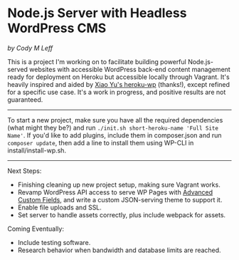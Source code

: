 Node.js Server with Headless WordPress CMS
==========================================
*by Cody M Leff*

This is a project I'm working on to facilitate building powerful Node.js-served websites with accessible WordPress back-end content management ready for deployment on Heroku but accessible locally through Vagrant.  It's heavily inspired and aided by [Xiao Yu's heroku-wp](https://github.com/xyu/heroku-wp) (thanks!), except refined for a specific use case.  It's a work in progress, and positive results are not guaranteed.

---

To start a new project, make sure you have all the required dependencies (what might they be?) and run ```./init.sh short-heroku-name 'Full Site Name'```.  If you'd like to add plugins, include them in composer.json and run ```composer update```, then add a line to install them using WP-CLI in install/install-wp.sh.

---

Next Steps:
- Finishing cleaning up new project setup, making sure Vagrant works.
- Revamp WordPress API access to serve WP Pages with [Advanced Custom Fields](https://www.advancedcustomfields.com), and write a custom JSON-serving theme to support it.
- Enable file uploads and SSL.
- Set server to handle assets correctly, plus include webpack for assets.

Coming Eventually:
- Include testing software.
- Research behavior when bandwidth and database limits are reached.
